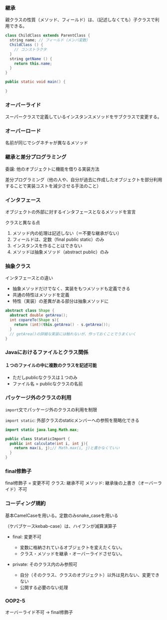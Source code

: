 ### 継承
親クラスの性質（メソッド、フィールド）は、（記述しなくても）子クラスで利用できる。
```java
class ChildClass extends ParentClass {
  string name; // フィールド（メンバ変数）
  ChildClass () {
    // コンストラクタ
  }
  string getName () {
    return this.name;
  }
}

public static void main() {
  
}
```

### オーバーライド

スーパークラスで定義しているインスタンスメソッドをサブクラスで変更する。

### オーバーロード

名前が同じでシグネチャが異なるメソッド

### 継承と差分プログラミング

委譲: 他のオブジェクトに機能を借りる実装方法

差分プログラミング（他の人や、自分が過去に作成したオブジェクトを部分利用することで実装コストを減少させる手法のこと）

### インタフェース

オブジェクトの外部に対するインタフェースとなるメソッドを宣言

クラスと異なる点
1. メソッド内の処理は記述しない（＝不要な継承がない）
2. フィールドは、定数（final public static）のみ
3. インスタンスを作ることはできない
4. メソッドは抽象メソッド（abstract public）のみ

### 抽象クラス

インタフェースとの違い
- 抽象メソッドだけでなく、実装をもつメソッドも定義できる
- 共通の特性はメソッドを定義
- 特性（実装）の差異がある部分は抽象メソッドに

```java
abstract class Shape {
  abstract double getArea();
  int copareTo(Shape s){
    return (int)(this.getArea() - s.getArea());
  }
  // getArea()の詳細な実装には触れないが、作っておくことでうまくいく
}
```

### Javaにおけるファイルとクラス関係

#### １つのファイルの中に複数のクラスを記述可能
- ただしpublicなクラスは１つのみ
- ファイル名 = publicなクラスの名前


### パッケージ外のクラスの利用

`import`文でパッケージ外のクラスの利用を制限

`import static`: 外部クラスのstaticメンバーへの参照を簡略化できる

```java
import static java.lang.Math.max;

public class StataticImport {
  public int calculate(int i, int j){
    return max(i, j);// Math.max(i, j)と書かなくていい
  }
}
```

### final修飾子

final修飾子 = 変更不可
クラス: 継承不可
メソッド: 継承後の上書き（オーバーライド）不可

### コーディング規約

基本CamelCaseを用いる。定数のみsnake_caseを用いる

（ケバブケースkebab-case）は、ハイフンが減算演算子

- final: 変更不可   
  - 変数に格納されているオブジェクトを変えたくない。
  - クラス・メソッドを継承・オーバーライドさせない。

- private: そのクラス内のみ参照可
  - 自分（そのクラス、クラスのオブジェクト）以外は見れない、変更できない
  - 公開する必要のない処理


### OOP2-5

オーバーライド不可 -> final修飾子 
